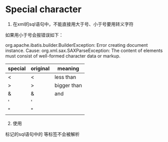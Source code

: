 # Special character

1. 在xml的sql语句中，不能直接用大于号、小于号要用转义字符

如果用小于号会报错误如下：

org.apache.ibatis.builder.BuilderException: Error creating document instance.  Cause: org.xml.sax.SAXParseException: The content of elements must consist of well-formed character data or markup.

| special | original | meaning |
| ------- | -------- | ------- |
| &lt; | < | less than |
| &gt; | > | bigger than |
| &amp; | & | and |
| &apos; | ' |  |
| &quot; | " |  ||

2. 使用
<![CDATA[ ]]>标记的sql语句中的<where> <if>等标签不会被解析
